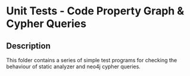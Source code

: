 # Unit Tests - Code Property Graph & Cypher Queries

## Description

This folder contains a series of simple test programs for 
checking the behaviour of static analyzer and neo4j cypher queries.
